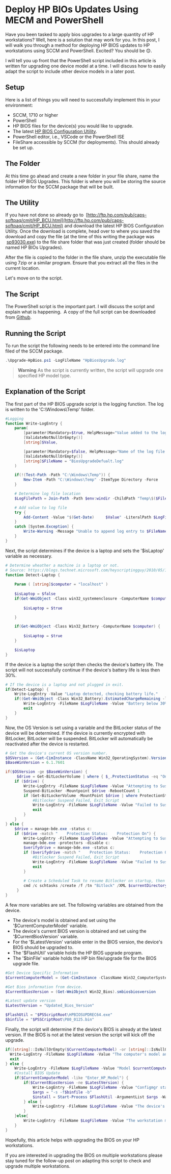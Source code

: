 # Deploy HP BIOs Updates Using MECM and PowerShell

Have you been tasked to apply bios upgrades to a large quantity of HP workstations? Well, here is a solution that may work for you. In this post, I will walk you through a method for deploying HP BIOS updates to HP workstations using SCCM and PowerShell. Excited? You should be 😊.

I will tell you up front that the PowerShell script included in this article is written for upgrading one device model at a time. I will discuss how to easily adapt the script to include other device models in a later post.

## Setup

Here is a list of things you will need to successfully implement this in your environment:

- SCCM, 1710 or higher
- PowerShell
- HP BIOS files for the device(s) you would like to upgrade.
- The latest [HP BIOS Configuration Utility](http://ftp.hp.com/pub/caps-softpaq/cmit/HP_BCU.html).
- PowerShell editor, i.e., VSCode or the PowerShell ISE
- FileShare accessible by SCCM (for deployments). This should already be set up.

## The Folder

At this time go ahead and create a new folder in your file share, name the folder HP BIOS Upgrades. This folder is where you will be storing the source information for the SCCM package that will be built.

## The Utility

If you have not done so already go to  [http://ftp.hp.com/pub/caps-softpaq/cmit/HP_BCU.html](http://ftp.hp.com/pub/caps-softpaq/cmit/HP_BCU.html) and download the latest HP BIOS Configuration Utility. Once the download is complete, head over to where you saved the download and copy the file (at the time of this writing the package was  [sp93030.exe](https://ftp.hp.com/pub/softpaq/sp93001-93500/sp93030.exe)) to the file share folder that was just created (folder should be named HP BIOs Upgrades).

After the file is copied to the folder in the file share, unzip the executable file using 7zip or a similar program. Ensure that you extract all the files in the current location.

Let's move on to the script.

## The Script

The PowerShell script is the important part. I will discuss the script and explain what is happening.  A copy of the full script can be downloaded from [Github](https://github.com/jameswassinger/Articles/tree/main/DeployHpBiosUpdates).

## Running the Script

To run the script the following needs to be entered into the command line filed of the SCCM package.

```powershell
.\Upgrade-HpBios.ps1 -LogFileName "HpBiosUpgrade.log"
```

> **Warning** As the script is currently written, the script will upgrade one specified HP model type.

## Explanation of the Script

The first part of the HP BIOS upgrade script is the logging function. The log is written to the 'C:\Windows\Temp\' folder.

```powershell
#Logging
function Write-LogEntry {
    param(
        [parameter(Mandatory=$true, HelpMessage="Value added to the log file.")]
        [ValidateNotNullOrEmpty()]
        [string]$Value,

        [parameter(Mandatory=$false, HelpMessage="Name of the log file that the entry will written to.")]
        [ValidateNotNullOrEmpty()]
        [string]$FileName = "BiosUpgradeDefualt.log"
    )

    if(!(Test-Path -Path "C:\Windows\Temp")) {
        New-Item -Path "C:\Windows\Temp" -ItemType Directory -Force
    }

    # Determine log file location
    $LogFilePath = Join-Path -Path $env:windir -ChildPath "Temp\$($FileName)"

    # Add value to log file
    try {
        Add-Content -Value "$(Get-Date)     $Value" -LiteralPath $LogFilePath -ErrorAction Stop
    }
    catch [System.Exception] {
        Write-Warning -Message "Unable to append log entry to $FileName file"
    }
}
```

Next, the script determines if the device is a laptop and sets the '$isLaptop' variable as necessary.

```powershell
# Determine wheather a machine is a laptop or not. 
# Source: https://blogs.technet.microsoft.com/heyscriptingguy/2010/05/15/hey-scripting-guy-weekend-scripter-how-can-i-use-wmi-to-detect-laptops/
function Detect-Laptop {
    
    Param ( [string]$computer = "localhost" )
    
    $isLaptop = $false
    if(Get-WmiObject -Class win32_systemenclosure -ComputerName $computer | Where-Object { $_.ChassisTypes -eq 9 -or $_.ChassisTypes -eq 10 -or $_.ChassisTypes -eq 14 }) {
        
        $isLaptop = $true

    }

    if(Get-WmiObject -Class Win32_Battery -ComputerName $computer) {
        
        $isLaptop = $true
    }

    $isLaptop    
}
```

If the device is a laptop the script then checks the device's battery life. The script will not successfully continue if the device's battery life is less then 30%.

```powershell
# If the device is a laptop and not plugged in exit. 
if(Detect-Laptop) {
    Write-LogEntry -Value "Laptop detected, checking battery life."
    if((Get-WmiObject -Class Win32_Battery).EstimatedChargeRemaining -le 30) {
        Write-LogEntry -FileName $LogFileName -Value "Battery below 30%, canceling BIOS Upgrade...this time."
        exit
    }
}
```

Now, the OS Version is set using a variable and the BitLocker status of the device will be determined. If the device is currently encrypted with BitLocker, BitLocker will be suspended. BitLocker will automatically be reactivated after the device is restarted.

```powershell
# Get the device's current OS version number. 
$OSVersion = (Get-CimInstance -ClassName Win32_OperatingSystem).Version
$BaseWinVersion = 6.1.7601

if($OSVersion -ge $BaseWinVersion) {
     $drive = Get-BitLockerVolume | where { $_.ProtectionStatus -eq "On" -and $_.VolumeType -eq "OperatingSystem" }
    if ($drive) {
        Write-LogEntry -FileName $LogFileName -Value "Attempting to Suspend Bitlocker on drive $drive."
        Suspend-BitLocker -Mountpoint $drive -RebootCount 1
        if (Get-BitLockerVolume -MountPoint $drive | where ProtectionStatus -eq "On") {
            #Bitlocker Suspend Failed, Exit Script
            Write-LogEntry -FileName $LogFileName -Value "Failed to Suspend Bitlocker on drive $drive , Exiting." -Process FAILED
            exit
        }
    }
} else {
    $drive = manage-bde.exe -status c:
    if ($drive -match "    Protection Status:    Protection On") {
        Write-LogEntry -FileName $LogFileName -Value "Attempting to Suspend Bitlocker on drive C: ."
        manage-bde.exe -protectors -disable c:
        $verifydrive = manage-bde.exe -status c:
        if ($verifydrive -match "    Protection Status:    Protection On") {
            #Bitlocker Suspend Failed, Exit Script
            Write-LogEntry -FileName $LogFileName -Value "Failed to Suspend Bitlocker on drive C: , Exiting."
            exit
        }
      
        # Create a Scheduled Task to resume Bitlocker on startup, then remove
        cmd /c schtasks /create /f /tn "Bitlock" /XML $currentDirectory\sTask_Details.xml
     }
}
```

A few more variables are set. The following variables are obtained from the device.

- The device's model is obtained and set using the '$CurrentComputerModel' variable.
- The device's current BIOS version is obtained and set using the '$CurrentBiosVersion' variable.
- For the '$LatestVersion' variable enter in the BIOS version, the device's BIOS should be upgraded to.
- The '$FlashUtil' variable holds the HP BIOS upgrade program.
- The '$binFile' variable holds the HP bin file/upgrade file for the BIOS upgrade file.

```powershell
#Get Device Specific Information
$CurrentComputerModel = (Get-CimInstance -ClassName Win32_ComputerSystem).Model

#Get Bios information from device. 
$CurrentBiosVersion = (Get-WmiObject Win32_Bios).smbiosbiosversion

#Latest update version
$LatestVersion = "Updated_Bios_Version"

$FlashUtil = "$PSScriptRoot\HPBIOSUPDREC64.exe"
$binfile = "$PSSCriptRoot\P80_0125.bin"
```

Finally, the script will determine if the device's BIOS is already at the latest version. If the BIOS is not at the latest version the script will kick off the upgrade.

```powershell
if([string]::IsNullOrEmpty($CurrentComputerModel) -or [string]::IsNullOrEmpty($CurrentBiosVersion)) {
  Write-LogEntry -FileName $LogFileName -Value "The computer's model and/or Bios version could not be detected."
  exit
} else {
    Write-LogEntry -FileName $LogFileName -Value "Model $currentComputerModel found and $CurrentBiosVersion detected."
    #Install BIOS Update
    if($CurrentComputerModel -like "Enter_HP_Model") {
        if($CurrentBiosVersion -ne $LatestVersion) {
            Write-LogEntry -FileName $LogFileName -Value "Configmgr starting BIOS Update and rebooting." -Process SETUP
            $args = "-s -f$binfile -b"
            $install = Start-Process $FlashUtil -ArgumentList $args -Wait
        } else {
            Write-LogEntry -FileName $LogFileName -Value "The device's bios version is $CurrentBiosVersion, which is the latest bios version, $LatestVersion."
        }   
    }else{
        Write-LogEntry -FileName $LogFileName -Value "The workstation model number is $CurrentComputerModel and not an HP EliteBook x360 1030 G2. The bios update cannot run on this device."
    }
}
```

Hopefully, this article helps with upgrading the BIOS on your HP workstations.

If you are interested in upgrading the BIOS on multiple workstations please stay tuned for the follow-up post on adapting this script to check and upgrade multiple workstations.
